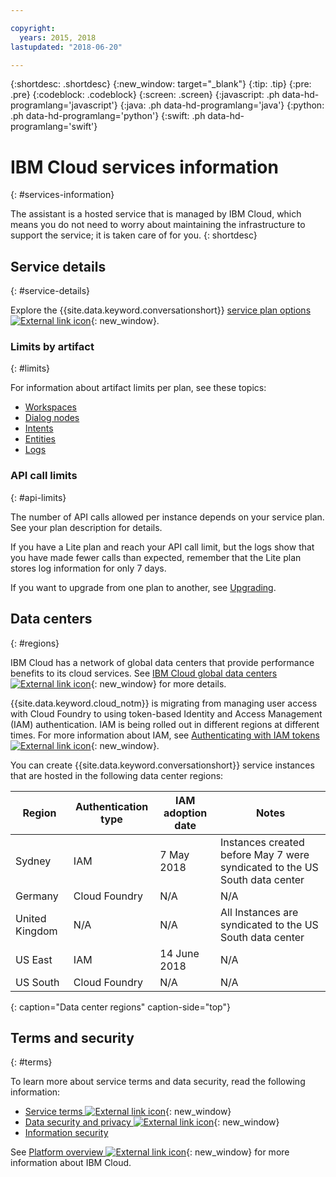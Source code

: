 ```yaml
---

copyright:
  years: 2015, 2018
lastupdated: "2018-06-20"

---
```


{:shortdesc: .shortdesc}
{:new_window: target="_blank"}
{:tip: .tip}
{:pre: .pre}
{:codeblock: .codeblock}
{:screen: .screen}
{:javascript: .ph data-hd-programlang='javascript'}
{:java: .ph data-hd-programlang='java'}
{:python: .ph data-hd-programlang='python'}
{:swift: .ph data-hd-programlang='swift'}

# IBM Cloud services information
{: #services-information}

The assistant is a hosted service that is managed by IBM Cloud, which means you do not need to worry about maintaining the infrastructure to support the service; it is taken care of for you.
{: shortdesc}

## Service details
{: #service-details}

Explore the {{site.data.keyword.conversationshort}} [service plan options ![External link icon](../../icons/launch-glyph.svg "External link icon")](https://console.bluemix.net/catalog/services/watson-assistant-formerly-conversation){: new_window}.

### Limits by artifact
{: #limits}

For information about artifact limits per plan, see these topics:

- [Workspaces](configure-workspace.html#workspace-limits)
- [Dialog nodes](dialog-build.html#dialog-node-limits)
- [Intents](intents.html#intent-limits)
- [Entities](entities.html#entity-limits)
- [Logs](logs_convo.html#log-limits)

### API call limits
{: #api-limits}

The number of API calls allowed per instance depends on your service plan. See your plan description for details.

If you have a Lite plan and reach your API call limit, but the logs show that you have made fewer calls than expected, remember that the Lite plan stores log information for only 7 days.

If you want to upgrade from one plan to another, see [Upgrading](upgrading.html).

## Data centers
{: #regions}

IBM Cloud has a network of global data centers that provide performance benefits to its cloud services. See [IBM Cloud global data centers ![External link icon](../../icons/launch-glyph.svg "External link icon")](https://www.ibm.com/cloud/data-centers/){: new_window} for more details.

{{site.data.keyword.cloud_notm}} is migrating from managing user access with Cloud Foundry to using token-based Identity and Access Management (IAM) authentication. IAM is being rolled out in different regions at different times. For more information about IAM, see [Authenticating with IAM tokens ![External link icon](../../icons/launch-glyph.svg "External link icon")](https://console.bluemix.net/docs/services/watson/getting-started-iam.html#){: new_window}.

You can create {{site.data.keyword.conversationshort}} service instances that are hosted in the following data center regions:

| Region | Authentication type | IAM adoption date | Notes |
|--------|---------------------|-------------------|-------|
| Sydney | IAM                 | 7 May 2018 | Instances created before May 7 were syndicated to the US South data center |
| Germany | Cloud Foundry      | N/A              | N/A |
| United Kingdom | N/A | N/A            | All Instances are syndicated to the US South data center |
| US East | IAM                | 14 June 2018 | N/A |
| US South | Cloud Foundry     | N/A              | N/A |
{: caption="Data center regions" caption-side="top"}

## Terms and security
{: #terms}

To learn more about service terms and data security, read the following information:

- [Service terms ![External link icon](../../icons/launch-glyph.svg "External link icon")](https://www.ibm.com/software/sla/sladb.nsf/sla/bm-0038-08){: new_window}
- [Data security and privacy ![External link icon](../../icons/launch-glyph.svg "External link icon")](https://www.ibm.com/software/sla/sladb.nsf/sla/csdsp?OpenDocument){: new_window}
- [Information security](information-security.html)

See [Platform overview ![External link icon](../../icons/launch-glyph.svg "External link icon")](https://console.bluemix.net/docs/overview/ibm-cloud.html#overview){: new_window} for more information about IBM Cloud.
